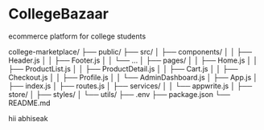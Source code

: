 # CollegeBazaar
ecommerce platform for college students

college-marketplace/
├── public/
├── src/
│   ├── components/
│   │   ├── Header.js
│   │   ├── Footer.js
│   │   └── ...
│   ├── pages/
│   │   ├── Home.js
│   │   ├── ProductList.js
│   │   ├── ProductDetail.js
│   │   ├── Cart.js
│   │   ├── Checkout.js
│   │   ├── Profile.js
│   │   └── AdminDashboard.js
│   ├── App.js
│   ├── index.js
│   ├── routes.js
│   ├── services/
│   │   └── appwrite.js
│   ├── store/
│   ├── styles/
│   └── utils/
├── .env
├── package.json
└── README.md


hii abhiseak
